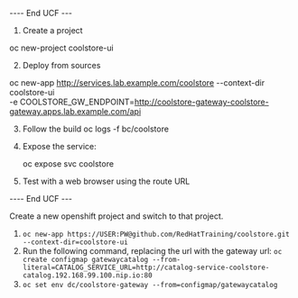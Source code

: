 ---- End UCF ---

1. Create a project

oc new-project coolstore-ui

2. Deploy from sources

  oc new-app http://services.lab.example.com/coolstore --context-dir coolstore-ui \
  -e COOLSTORE_GW_ENDPOINT=http://coolstore-gateway-coolstore-gateway.apps.lab.example.com/api
 
3. Follow the build
   oc logs -f bc/coolstore
   
4. Expose the service:

   oc expose svc coolstore
   
5. Test with a web browser using the route URL

---- End UCF ---

Create a new openshift project and switch to that project.

1. `oc new-app https://USER:PW@github.com/RedHatTraining/coolstore.git --context-dir=coolstore-ui`
2. Run the following command, replacing the url with the gateway url: `oc create configmap gatewaycatalog --from-literal=CATALOG_SERVICE_URL=http://catalog-service-coolstore-catalog.192.168.99.100.nip.io:80`
3. `oc set env dc/coolstore-gateway --from=configmap/gatewaycatalog`

